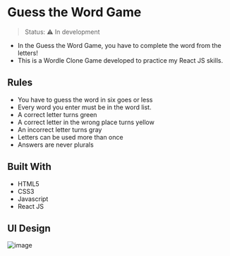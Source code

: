 # Guess the Word Game

> Status: ⚠️ In development

- In the Guess the Word Game, you have to complete the word from the letters! 
- This is a Wordle Clone Game developed to practice my React JS skills. 

 ## Rules
 -  You have to guess the word in six goes or less
 -  Every word you enter must be in the word list. 
 -  A correct letter turns green
 -  A correct letter in the wrong place turns yellow
 -  An incorrect letter turns gray
 -  Letters can be used more than once
 -  Answers are never plurals

 ## Built With
 
 - HTML5
 - CSS3
 - Javascript
 - React JS

## UI Design
![image](https://user-images.githubusercontent.com/83260908/211526855-1f06f16b-04b4-4059-b4e4-8673b48f0596.png)

